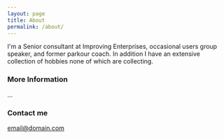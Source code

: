 ```yaml
---
layout: page
title: About
permalink: /about/
---
```


I'm a Senior consultant at Improving Enterprises, occasional users group speaker, and former parkour coach.  In addition I have an extensive collection of hobbies none of which are collecting.

### More Information

...

### Contact me

[email@domain.com](mailto:email@domain.com)
